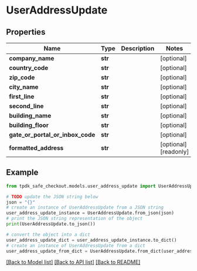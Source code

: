 # UserAddressUpdate



## Properties

Name | Type | Description | Notes
------------ | ------------- | ------------- | -------------
**company_name** | **str** |  | [optional] 
**country_code** | **str** |  | [optional] 
**zip_code** | **str** |  | [optional] 
**city_name** | **str** |  | [optional] 
**first_line** | **str** |  | [optional] 
**second_line** | **str** |  | [optional] 
**building_name** | **str** |  | [optional] 
**building_floor** | **str** |  | [optional] 
**gate_or_portal_or_inbox_code** | **str** |  | [optional] 
**formatted_address** | **str** |  | [optional] [readonly] 

## Example

```python
from tpdk_safe_checkout.models.user_address_update import UserAddressUpdate

# TODO update the JSON string below
json = "{}"
# create an instance of UserAddressUpdate from a JSON string
user_address_update_instance = UserAddressUpdate.from_json(json)
# print the JSON string representation of the object
print(UserAddressUpdate.to_json())

# convert the object into a dict
user_address_update_dict = user_address_update_instance.to_dict()
# create an instance of UserAddressUpdate from a dict
user_address_update_from_dict = UserAddressUpdate.from_dict(user_address_update_dict)
```
[[Back to Model list]](../README.md#documentation-for-models) [[Back to API list]](../README.md#documentation-for-api-endpoints) [[Back to README]](../README.md)


